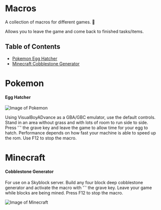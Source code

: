 # Macros

A collection of macros for different games. :cowboy_hat_face:

Allows you to leave the game and come back to finished tasks/items.

## Table of Contents  
* [Pokemon Egg Hatcher](#Pokemon)  
* [Minecraft Cobblestone Generator](#Minecraft)  



# Pokemon 

#### Egg Hatcher



![Image of Pokemon](https://cdn.bulbagarden.net/upload/d/dd/New_Bark_Town_HGSS.png)

Using VisualBoyADvance as a GBA/GBC emulator, use the default controls. 
Stand in an area without grass and with lots of room to run side to side.
Press '`' the grave key and leave the game to allow time for your egg to hatch.
Performance depends on how fast your machine is able to speed up the rom. 
Use F12 to stop the macro. 


# Minecraft 
#### Cobblestone Generator

For use on a Skyblock server. Build any four block deep cobblestone generator and activate the macro
with '`' the grave key. Leave your game while blocks are being mined. Press F12 to stop the macro.

![Image of Minecraft](https://i.imgur.com/qPeS2xz.png)
